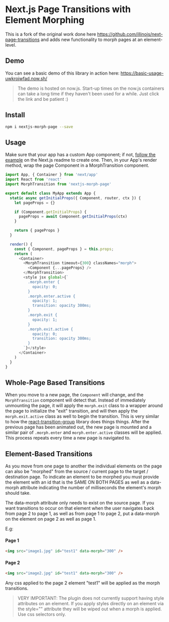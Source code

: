 # Next.js Page Transitions with Element Morphing

This is a fork of the original work done here https://github.com/illinois/next-page-transitions and adds new functionality to morph pages at an element-level.

## Demo

You can see a basic demo of this library in action here: https://basic-usage-uwkrojwfad.now.sh/

> The demo is hosted on now.js. Start-up times on the now.js containers can take a long time if they haven't been used for a while. Just click the link and be patient :)

## Install

```bash
npm i nextjs-morph-page --save
```

## Usage

Make sure that your app has a custom App component; if not, [follow the example](https://github.com/zeit/next.js#custom-app) on the Next.js readme to create one. Then, in your App's render method, wrap the page Component in a MorphTransition component.

```js
import App, { Container } from 'next/app'
import React from 'react'
import MorphTransition from 'nextjs-morph-page'

export default class MyApp extends App {
  static async getInitialProps({ Component, router, ctx }) {
    let pageProps = {}

    if (Component.getInitialProps) {
      pageProps = await Component.getInitialProps(ctx)
    }

    return { pageProps }
  }

  render() {
    const { Component, pageProps } = this.props;
    return (
      <Container>
        <MorphTransition timeout={300} classNames="morph">
          <Component {...pageProps} />
        </MorphTransition>
        <style jsx global>{`
          .morph.enter {
            opacity: 0;
          }
          .morph.enter.active {
            opacity: 1;
            transition: opacity 300ms;
          }
          .morph.exit {
            opacity: 1;
          }
          .morph.exit.active {
            opacity: 0;
            transition: opacity 300ms;
          }
        `}</style>
      </Container>
    )
  }
}
```

## Whole-Page Based Transitions

When you move to a new page, the `Component` will change, and the
`MorphTransition` component will detect that. Instead of immediately unmounting
the page, it will apply the `morph.exit` class to a wrapper around
the page to initialize the "exit" transition, and will then apply the
`morph.exit.active` class as well to begin the transition. This is
very similar to how the
[react-transition-group](https://github.com/reactjs/react-transition-group)
library does things things. After the previous page has been animated out,
the new page is mounted and a similar pair of `.morph.enter` and
`morph.enter.active` classes will be applied. This process repeats
every time a new page is navigated to.

## Element-Based Transitions

As you move from one page to another the individual elements on the page can
also be "morphed" from the source / current page to the target / destination
page. To indicate an element to be morphed you must provide the element with
an id that is the SAME ON BOTH PAGES as well as a data-morph attribute indicating
the number of milliseconds the element's morph should take.

The data-morph attribute only needs to exist on the source page. If you want
transitions to occur on that element when the user navigates back from page 2
to page 1, as well as from page 1 to page 2, put a data-morph on the element
on page 2 as well as page 1.

E.g:

#### Page 1

```html
<img src="image1.jpg" id="test1" data-morph="300" />
```

#### Page 2

```html
<img src="image2.jpg" id="test1" data-morph="300" />
```

Any css applied to the page 2 element "test1" will be applied as the morph transitions.

> VERY IMPORTANT: The plugin does not currently support having style attributes on an
element. If you apply styles directly on an element via the style="" attribute they will
be wiped out when a morph is applied. Use css selectors only.
